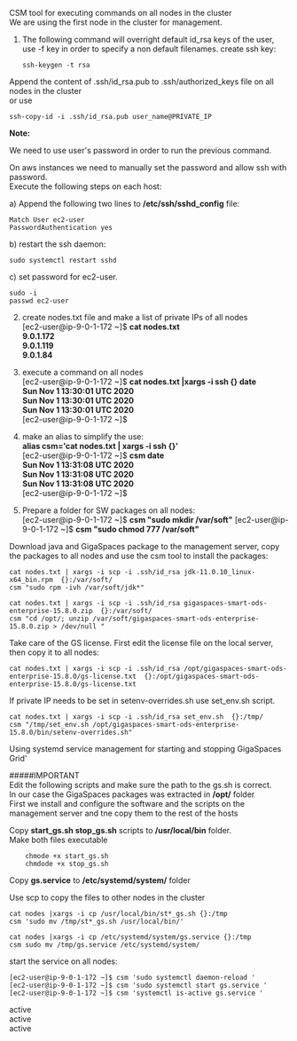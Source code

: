 CSM tool for executing commands on all nodes in the cluster  
We are using the first node in the cluster for management.

1.  The following command will overright default id_rsa keys of the user, use -f key in order to specify a non default filenames.
create ssh key:

    `ssh-keygen -t rsa` 

Append the content of .ssh/id_rsa.pub to .ssh/authorized_keys file on all nodes in the cluster  
or use  

    ssh-copy-id -i .ssh/id_rsa.pub user_name@PRIVATE_IP 
    
**Note:**

We need to use user's password in order to run the previous command.

On aws instances we need to manually set the password and allow ssh with password.   
Execute the following steps on each host:

a)      Append the following two lines to **/etc/ssh/sshd_config** file:
  
    Match User ec2-user 
    PasswordAuthentication yes  
b)      restart the ssh daemon:

    sudo systemctl restart sshd
       
c)    set password for ec2-user.

    sudo -i 
    passwd ec2-user 

2. create nodes.txt file and make a list of private IPs of all nodes   
    [ec2-user@ip-9-0-1-172 ~]$ **cat nodes.txt**  
    **9.0.1.172**    
    **9.0.1.119**   
    **9.0.1.84**     

3. execute a command on all nodes  
[ec2-user@ip-9-0-1-172 ~]$ **cat nodes.txt |xargs -i ssh {} date**  
    **Sun Nov  1 13:30:01 UTC 2020**  
    **Sun Nov  1 13:30:01 UTC 2020**  
    **Sun Nov  1 13:30:01 UTC 2020**  
[ec2-user@ip-9-0-1-172 ~]$  

4. make an alias to simplify the use:  
**alias csm='cat nodes.txt | xargs -i ssh {}'**  
[ec2-user@ip-9-0-1-172 ~]$ **csm date**   
**Sun Nov  1 13:31:08 UTC 2020**  
**Sun Nov  1 13:31:08 UTC 2020**  
**Sun Nov  1 13:31:08 UTC 2020**  
[ec2-user@ip-9-0-1-172 ~]$  
  
5. Prepare a folder for SW packages on all nodes:  
    [ec2-user@ip-9-0-1-172 ~]$ **csm "sudo mkdir /var/soft"**
    [ec2-user@ip-9-0-1-172 ~]$ **csm "sudo chmod 777 /var/soft"**

Download java and GigaSpaces package to the management server, copy the packages to all nodes
and use the csm tool to install the packages:    

    cat nodes.txt | xargs -i scp -i .ssh/id_rsa jdk-11.0.10_linux-x64_bin.rpm  {}:/var/soft/
    csm "sudo rpm -ivh /var/soft/jdk*"

    cat nodes.txt | xargs -i scp -i .ssh/id_rsa gigaspaces-smart-ods-enterprise-15.8.0.zip  {}:/var/soft/      
    csm "cd /opt/; unzip /var/soft/gigaspaces-smart-ods-enterprise-15.8.0.zip > /dev/null "

Take care of the GS license. First edit the license file on the local server, then copy it to all nodes:

    cat nodes.txt | xargs -i scp -i .ssh/id_rsa /opt/gigaspaces-smart-ods-enterprise-15.8.0/gs-license.txt  {}:/opt/gigaspaces-smart-ods-enterprise-15.8.0/gs-license.txt
    
If private IP needs to be set in setenv-overrides.sh use set_env.sh script.
     
    cat nodes.txt | xargs -i scp -i .ssh/id_rsa set_env.sh  {}:/tmp/
    csm "/tmp/set_env.sh /opt/gigaspaces-smart-ods-enterprise-15.8.0/bin/setenv-overrides.sh"

          
  Using systemd service management for starting and stopping GigaSpaces Grid' 
  
#####IMPORTANT   
Edit the following scripts and make sure the path to the gs.sh is correct.  
In our case the GigaSpaces packages was extracted in **/opt/** folder  
First we install and configure the software and the scripts on the management server and tne copy them to the rest of the hosts

Copy **start_gs.sh  stop_gs.sh** scripts to **/usr/local/bin** folder.  
Make both files executable      

        chmode +x start_gs.sh  
        chmdode +x stop_gs.sh   

Copy **gs.service** to **/etc/systemd/system/** folder  


Use scp to copy the files to other nodes in the cluster  

    cat nodes |xargs -i cp /usr/local/bin/st*_gs.sh {}:/tmp  
    csm 'sudo mv /tmp/st*_gs.sh /usr/local/bin/'  

    cat nodes |xargs -i cp /etc/systemd/system/gs.service {}:/tmp  
    csm sudo mv /tmp/gs.service /etc/systemd/system/  

start the service on all nodes:  

    [ec2-user@ip-9-0-1-172 ~]$ csm 'sudo systemctl daemon-reload '  
    [ec2-user@ip-9-0-1-172 ~]$ csm 'sudo systemctl start gs.service '   
    [ec2-user@ip-9-0-1-172 ~]$ csm 'systemctl is-active gs.service '  
active  
active  
active  

